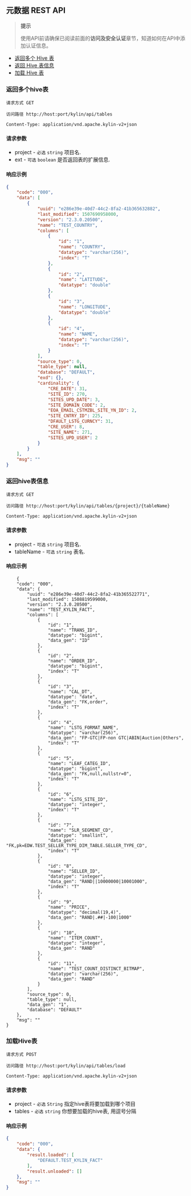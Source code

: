 ## 元数据 REST API
> **提示**
>
> 使用API前请确保已阅读前面的**访问及安全认证**章节，知道如何在API中添加认证信息。
>


* [返回多个 Hive 表](#返回多个hive表)
* [返回 Hive 表信息](#返回hive表信息)
* [加载 Hive 表](#加载hive表)

### 返回多个hive表
`请求方式 GET`

`访问路径 http://host:port/kylin/api/tables`

`Content-Type: application/vnd.apache.kylin-v2+json`
#### 请求参数
* project - `必选` `string` 项目名.
* ext - `可选` `boolean` 是否返回表的扩展信息.

#### 响应示例
```json
{
    "code": "000",
    "data": [
        {
            "uuid": "e286e39e-40d7-44c2-8fa2-41b365632882",
            "last_modified": 1507690958000,
            "version": "2.3.0.20500",
            "name": "TEST_COUNTRY",
            "columns": [
                {
                    "id": "1",
                    "name": "COUNTRY",
                    "datatype": "varchar(256)",
                    "index": "T"
                },
                {
                    "id": "2",
                    "name": "LATITUDE",
                    "datatype": "double"
                },
                {
                    "id": "3",
                    "name": "LONGITUDE",
                    "datatype": "double"
                },
                {
                    "id": "4",
                    "name": "NAME",
                    "datatype": "varchar(256)",
                    "index": "T"
                }
            ],
            "source_type": 0,
            "table_type": null,
            "database": "DEFAULT",
            "exd": {},
            "cardinality": {
                "CRE_DATE": 31,
                "SITE_ID": 270,
                "SITES_UPD_DATE": 3,
                "SITE_DOMAIN_CODE": 2,
                "EOA_EMAIL_CSTMZBL_SITE_YN_ID": 2,
                "SITE_CNTRY_ID": 225,
                "DFAULT_LSTG_CURNCY": 31,
                "CRE_USER": 8,
                "SITE_NAME": 271,
                "SITES_UPD_USER": 2
            }
        }
    ],
    "msg": ""
}
```

### 返回hive表信息
`请求方式 GET`

`访问路径 http://host:port/kylin/api/tables/{project}/{tableName}`

`Content-Type: application/vnd.apache.kylin-v2+json`

#### 请求参数
* project - `可选` `string` 项目名.
* tableName - `可选` `string` 表名.

#### 响应示例
```
    {
    "code": "000",
    "data": {
        "uuid": "e286e39e-40d7-44c2-8fa2-41b365522771",
        "last_modified": 1508819599000,
        "version": "2.3.0.20500",
        "name": "TEST_KYLIN_FACT",
        "columns": [
            {
                "id": "1",
                "name": "TRANS_ID",
                "datatype": "bigint",
                "data_gen": "ID"
            },
            {
                "id": "2",
                "name": "ORDER_ID",
                "datatype": "bigint",
                "index": "T"
            },
            {
                "id": "3",
                "name": "CAL_DT",
                "datatype": "date",
                "data_gen": "FK,order",
                "index": "T"
            },
            {
                "id": "4",
                "name": "LSTG_FORMAT_NAME",
                "datatype": "varchar(256)",
                "data_gen": "FP-GTC|FP-non GTC|ABIN|Auction|Others",
                "index": "T"
            },
            {
                "id": "5",
                "name": "LEAF_CATEG_ID",
                "datatype": "bigint",
                "data_gen": "FK,null,nullstr=0",
                "index": "T"
            },
            {
                "id": "6",
                "name": "LSTG_SITE_ID",
                "datatype": "integer",
                "index": "T"
            },
            {
                "id": "7",
                "name": "SLR_SEGMENT_CD",
                "datatype": "smallint",
                "data_gen": "FK,pk=EDW.TEST_SELLER_TYPE_DIM_TABLE.SELLER_TYPE_CD",
                "index": "T"
            },
            {
                "id": "8",
                "name": "SELLER_ID",
                "datatype": "integer",
                "data_gen": "RAND||10000000|10001000",
                "index": "T"
            },
            {
                "id": "9",
                "name": "PRICE",
                "datatype": "decimal(19,4)",
                "data_gen": "RAND|.##|-100|1000"
            },
            {
                "id": "10",
                "name": "ITEM_COUNT",
                "datatype": "integer",
                "data_gen": "RAND"
            },
            {
                "id": "11",
                "name": "TEST_COUNT_DISTINCT_BITMAP",
                "datatype": "varchar(256)",
                "data_gen": "RAND"
            }
        ],
        "source_type": 0,
        "table_type": null,
        "data_gen": "1",
        "database": "DEFAULT"
    },
    "msg": ""
}
```

### 加载Hive表
`请求方式 POST`

`访问路径 http://host:port/kylin/api/tables/load`

`Content-Type: application/vnd.apache.kylin-v2+json`

#### 请求参数
* project - `必选` `String`  指定hive表将要加载到哪个项目
* tables - `必选` `string` 你想要加载的hive表, 用逗号分隔

#### 响应示例
```json
{
    "code": "000",
    "data": {
        "result.loaded": [
            "DEFAULT.TEST_KYLIN_FACT"
        ],
        "result.unloaded": []
    },
    "msg": ""
}
```